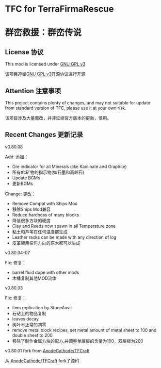 # TFC for TerraFirmaRescue
# 群峦救援：群峦传说

## License 协议

This mod is licensed under [GNU GPL v3](https://github.com/Deadrik/TFCraft/blob/master/license.txt)

该项目遵循[GNU GPL v3](https://github.com/Deadrik/TFCraft/blob/master/license.txt)开源协议进行开源

## Attention 注意事项
This project contains plenty of changes, and may not suitable for update from standard version of TFC, please use it at your own risk.

该项目涉及大量魔改，并非延续官方版本的更新，慎用。

## Recent Changes 更新记录
v0.80.08

Add: 添加：
- Ore indicator for all Minerals (like Kaolinate and Graphite)
- 所有tfc矿物的指示物(如石墨和高岭石)
- Update BGMs
- 更新BGMs

Change: 更改：
- Remove Compat with Ships Mod
- 移除Ships Mod兼容
- Reduce hardness of many blocks
- 降低很多方块的硬度
- Clay and Reeds now spawn in all Temperature zone
- 粘土和芦苇在任何温度都生成
- Leather racks can be made with any direction of log
- 皮革架用任何方向的原木都可以生成

v0.80.04-07

Fix: 修复：
- barrel fluid dupe with other mods
- 木桶复制其他MOD流体

v0.80.03 

Fix: 修复：
- item replication by StoneAnvil
- 石砧上的物品复制
- leaves decay
- 树叶不正常的凋零
- remove metal block recipes, set metal amount of metal sheet to 100 and double sheet to 200
- 移除了制作金属方块的配方,并调整单层板的含量为100，双层板为200


v0.80.01 fork from  [AnodeCathode/TFCraft](https://github.com/AnodeCathode/TFCraft)

从 [AnodeCathode/TFCraft](https://github.com/AnodeCathode/TFCraft) fork了源码